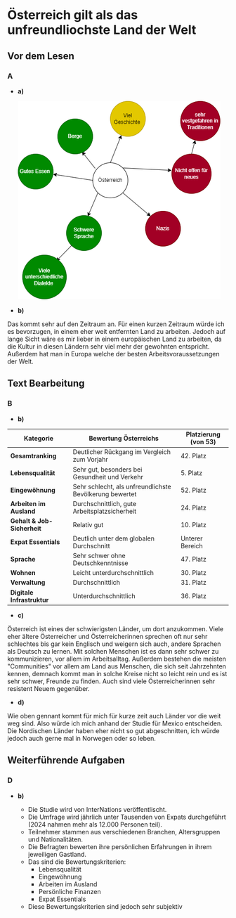 # Österreich gilt als das unfreundliochste Land der Welt

## Vor dem Lesen

### A

- **a)**
  
    ![Mindmap png](./img/unfreudlic.drawio.png)

- **b)**

Das kommt sehr auf den Zeitraum an. Für einen kurzen Zeitraum würde ich es bevorzugen, in einem eher weit entfernten Land zu arbeiten. Jedoch auf lange Sicht wäre es mir lieber in einem europäischen Land zu arbeiten, da die Kultur in diesen Ländern sehr viel mehr der gewohnten entspricht. Außerdem hat man in Europa welche der besten Arbeitsvoraussetzungen der Welt.

## Text Bearbeitung

### B

- **b)**

| **Kategorie**              | **Bewertung Österreichs**                          | **Platzierung (von 53)** |
|---------------------------|-------------------------------------------------|--------------------------|
| **Gesamtranking**         | Deutlicher Rückgang im Vergleich zum Vorjahr   | 42. Platz               |
| **Lebensqualität**        | Sehr gut, besonders bei Gesundheit und Verkehr | 5. Platz                |
| **Eingewöhnung**         | Sehr schlecht, als unfreundlichste Bevölkerung bewertet | 52. Platz               |
| **Arbeiten im Ausland**   | Durchschnittlich, gute Arbeitsplatzsicherheit   | 24. Platz               |
| **Gehalt & Job-Sicherheit** | Relativ gut                                    | 10. Platz               |
| **Expat Essentials**      | Deutlich unter dem globalen Durchschnitt       | Unterer Bereich         |
| **Sprache**              | Sehr schwer ohne Deutschkenntnisse              | 47. Platz               |
| **Wohnen**               | Leicht unterdurchschnittlich                    | 30. Platz               |
| **Verwaltung**           | Durchschnittlich                                | 31. Platz               |
| **Digitale Infrastruktur** | Unterdurchschnittlich                         | 36. Platz               |

- **c)**

Österreich ist eines der schwierigsten Länder, um dort anzukommen. Viele eher ältere Österreicher und Österreicherinnen sprechen oft nur sehr schlechtes bis gar kein Englisch und weigern sich auch, andere Sprachen als Deutsch zu lernen. Mit solchen Menschen ist es dann sehr schwer zu kommunizieren, vor allem im Arbeitsalltag. Außerdem bestehen die meisten "Communities" vor allem am Land aus Menschen, die sich seit Jahrzehnten kennen, demnach kommt man in solche Kreise nicht so leicht rein und es ist sehr schwer, Freunde zu finden. Auch sind viele Österreicherinnen sehr resistent Neuem gegenüber.

- **d)**

Wie oben gennant kommt für mich für kurze zeit auch Länder vor die weit weg sind. Also würde ich mich anhand der Studie für Mexico entscheiden. Die Nordischen Länder haben eher nicht so gut abgeschnitten, ich würde jedoch auch gerne mal in Norwegen oder so leben.

## Weiterführende Aufgaben

### D

- **b)**

  - Die Studie wird von InterNations veröffentlischt.
  - Die Umfrage wird jährlich unter Tausenden von Expats durchgeführt (2024 nahmen mehr als 12.000 Personen teil).
  - Teilnehmer stammen aus verschiedenen Branchen, Altersgruppen und Nationalitäten.
  - Die Befragten bewerten ihre persönlichen Erfahrungen in ihrem jeweiligen Gastland.
  - Das sind die Bewertungskriterien:
    - Lebensqualität
    - Eingewöhnung  
    - Arbeiten im Ausland
    - Persönliche Finanzen
    - Expat Essentials
  - Diese Bewertungskriterien sind jedoch sehr subjektiv